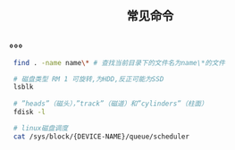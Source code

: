 ## <center>常见命令</center>

### 。。。

```sh
 find . -name name\* # 查找当前目录下的文件名为name\*的文件 

 # 磁盘类型 RM 1 可旋转,为HDD,反正可能为SSD
 lsblk
 
 # ”heads”（磁头），”track”（磁道）和”cylinders”（柱面）
 fdisk -l

 # linux磁盘调度
 cat /sys/block/{DEVICE-NAME}/queue/scheduler
```